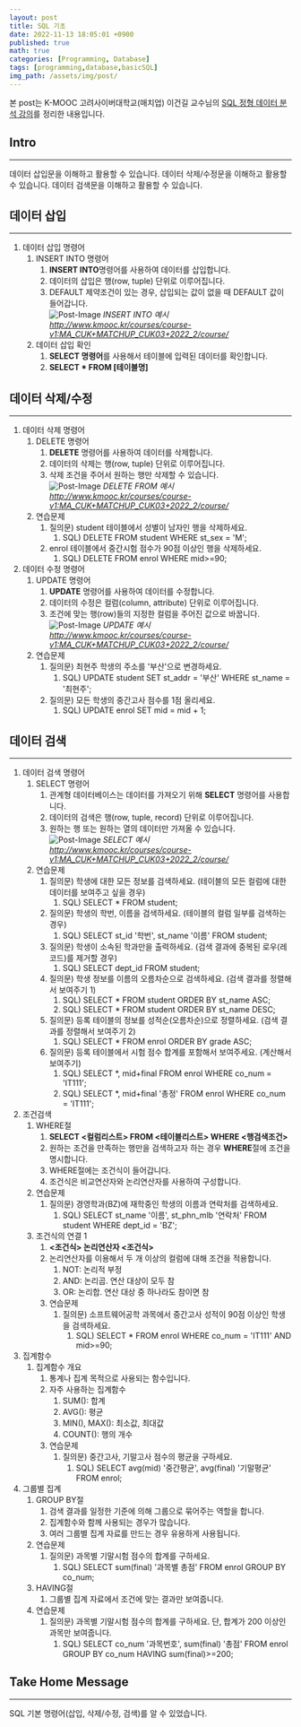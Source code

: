 ```yaml
---
layout: post
title: SQL 기초
date: 2022-11-13 18:05:01 +0900
published: true
math: true
categories: [Programming, Database]
tags: [programming,database,basicSQL]
img_path: /assets/img/post/
---
```


본 post는 K-MOOC 고려사이버대학교(매치업) 이건길 교수님의 [SQL 정형 데이터 분석 강의](http://www.kmooc.kr/courses/course-v1:MA_CUK+MATCHUP_CUK03+2022_2/course/, "SQL 정형 데이터 분석 강의")를 정리한 내용입니다.


## Intro
***   
데이터 삽입문을 이해하고 활용할 수 있습니다. 데이터 삭제/수정문을 이해하고 활용할 수 있습니다. 데이터 검색문을 이해하고 활용할 수 있습니다.<br>  


## 데이터 삽입
***
1. 데이터 삽입 명령어  
   1. INSERT INTO 명령어
      1. **INSERT INTO**명령어를 사용하여 데이터를 삽입합니다.
      2. 데이터의 삽입은 행(row, tuple) 단위로 이루어집니다.
      3. DEFAULT 제약조건이 있는 경우, 삽입되는 값이 없을 때 DEFAULT 값이 들어갑니다.   
![Post-Image](DBMS-DB36.png)
_INSERT INTO 예시<br>
http://www.kmooc.kr/courses/course-v1:MA_CUK+MATCHUP_CUK03+2022_2/course/_   
   2. 데이터 삽입 확인   
      1. **SELECT 명령어**를 사용해서 테이블에 입력된 데이터를 확인합니다.
      2. **SELECT * FROM [테이블명]**   
   
## 데이터 삭제/수정
***
1. 데이터 삭제 명령어  
   1. DELETE 명령어   
      1. **DELETE** 명령어를 사용하여 데이터를 삭제합니다.
      2. 데이터의 삭제는 행(row, tuple) 단위로 이루어집니다.
      3. 삭제 조건을 주어서 원하는 행만 삭제할 수 있습니다.   
![Post-Image](DBMS-DB37.png)
_DELETE FROM 예시<br>
http://www.kmooc.kr/courses/course-v1:MA_CUK+MATCHUP_CUK03+2022_2/course/_   
   2. 연습문제   
      1. 질의문) student 테이블에서 성별이 남자인 행을 삭제하세요.
         1. SQL) DELETE FROM student WHERE st_sex = 'M';
      2. enrol 테이블에서 중간시험 점수가 90점 이상인 행을 삭제하세요.
         1. SQL) DELETE FROM enrol WHERE mid>=90;   
2. 데이터 수정 명령어
   1. UPDATE 명령어
      1. **UPDATE** 명령어를 사용하여 데이터를 수정합니다.
      2. 데이터의 수정은 컬럼(column, attribute) 단위로 이루어집니다.
      3. 조건에 맞는 행(row)들의 지정한 컬럼을 주어진 값으로 바꿉니다.
![Post-Image](DBMS-DB38.png)
_UPDATE 예시<br>
http://www.kmooc.kr/courses/course-v1:MA_CUK+MATCHUP_CUK03+2022_2/course/_   
   2. 연습문제
      1. 질의문) 최현주 학생의 주소를 '부산'으로 변경하세요.
         1. SQL) UPDATE student SET st_addr = '부산' WHERE st_name = '최현주';
      2. 질의문) 모든 학생의 중간고사 점수를 1점 올리세요.
         1. SQL) UPDATE enrol SET mid = mid + 1;    

## 데이터 검색
***
1. 데이터 검색 명령어  
   1. SELECT 명령어   
      1. 관계형 데이터베이스는 데이터를 가져오기 위해 **SELECT** 명령어를 사용합니다.   
      2. 데이터의 검색은 행(row, tuple, record) 단위로 이루어집니다.   
      3. 원하는 행 또는 원하는 열의 데이터만 가져올 수 있습니다.   
![Post-Image](DBMS-DB39.png)
_SELECT 예시<br>
http://www.kmooc.kr/courses/course-v1:MA_CUK+MATCHUP_CUK03+2022_2/course/_   
   2. 연습문제  
      1. 질의문) 학생에 대한 모든 정보를 검색하세요. (테이블의 모든 컬럼에 대한 데이터를 보여주고 싶을 경우)
         1. SQL) SELECT * FROM student;
      2. 질의문) 학생의 학번, 이름을 검색하세요. (테이블의 컬럼 일부를 검색하는 경우)
         1. SQL) SELECT st_id '학번', st_name '이름' FROM student;   
      3. 질의문) 학생이 소속된 학과만을 출력하세요. (검색 결과에 중복된 로우(레코드)를 제거할 경우)
         1. SQL) SELECT dept_id FROM student;
      4. 질의문) 학생 정보를 이름의 오름차순으로 검색하세요. (검색 결과를 정렬해서 보여주기 1)
         1. SQL) SELECT * FROM student ORDER BY st_name ASC;   
         2. SQL) SELECT * FROM student ORDER BY st_name DESC;   
      5. 질의문) 등록 테이블의 정보를 성적순(오름차순)으로 정렬하세요. (검색 결과를 정렬해서 보여주기 2)
         1. SQL) SELECT * FROM enrol ORDER BY grade ASC;   
      6. 질의문) 등록 테이블에서 시험 점수 합계를 포함해서 보여주세요. (계산해서 보여주기)
         1. SQL) SELECT *, mid+final FROM enrol WHERE co_num = 'IT111';
         2. SQL) SELECT *, mid+final '총정' FROM enrol WHERE co_num = 'IT111';   
2. 조건검색  
   1. WHERE절
      1. **SELECT <컬럼리스트> FROM <테이블리스트> WHERE <행검색조건>**
      2. 원하는 조건을 만족하는 행만을 검색하고자 하는 경우 **WHERE**절에 조건을 명시합니다.  
      3. WHERE절에는 조건식이 들어갑니다.  
      4. 조건식은 비교연산자와 논리연산자를 사용하여 구성합니다.  
   2. 연습문제  
      1. 질의문) 경영학과(BZ)에 재학중인 학생의 이름과 연락처를 검색하세요.
         1. SQL) SELECT st_name '이름', st_phn_mlb '연락처' FROM student WHERE dept_id = 'BZ';  
   3. 조건식의 연결 1
      1. **<조건식> 논리연산자 <조건식>**
      2. 논리연산자를 이용해서 두 개 이상의 컬럼에 대해 조건을 적용합니다.  
         1. NOT: 논리적 부정  
         2. AND: 논리곱. 연산 대상이 모두 참  
         3. OR: 논리합. 연산 대상 중 하나라도 참이면 참  
      3. 연습문제  
         1. 질의문) 소프트웨어공학 과목에서 중간고사 성적이 90점 이상인 학생을 검색하세요.
            1. SQL) SELECT * FROM enrol WHERE co_num = 'IT111' AND mid>=90;  
3. 집계함수  
   1. 집계함수 개요  
      1. 통계나 집계 목적으로 사용되는 함수입니다.  
      2. 자주 사용하는 집계함수  
         1. SUM(): 합계  
         2. AVG(): 평균  
         3. MIN(), MAX(): 최소값, 최대값  
         4. COUNT(): 행의 개수  
      3. 연습문제  
         1. 질의문) 중간고사, 기말고사 점수의 평균을 구하세요.  
            1. SQL) SELECT avg(mid) '중간평균', avg(final) '기말평균' FROM enrol;  
4. 그룹별 집계  
   1. GROUP BY절  
      1. 검색 결과를 일정한 기준에 의해 그룹으로 묶어주는 역할을 합니다.  
      2. 집계함수와 함께 사용되는 경우가 많습니다.  
      3. 여러 그룹별 집계 자료를 만드는 경우 유용하게 사용됩니다.  
   2. 연습문제  
      1. 질의문) 과목별 기말시험 점수의 합계를 구하세요.  
         1. SQL) SELECT sum(final) '과목별 총점' FROM enrol GROUP BY co_num;  
   3. HAVING절  
      1. 그룹별 집계 자료에서 조건에 맞는 결과만 보여줍니다.  
   4. 연습문제  
      1. 질의문) 과목별 기말시험 점수의 합계를 구하세요. 단, 합계가 200 이상인 과목만 보여줍니다.  
         1. SQL) SELECT co_num '과목번호', sum(final) '총점' FROM enrol GROUP BY co_num HAVING sum(final)>=200;     

## Take Home Message
***   
SQL 기본 명령어(삽입, 삭제/수정, 검색)를 알 수 있었습니다.